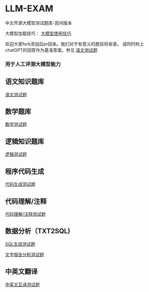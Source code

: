 # LLM-EXAM
中文开源大模型测试题库-民间版本

大模型加载技巧： [大模型使用技巧](tips.md)

欢迎大家fork添加后pr回来。我们对于有意义的题目将收录。 请同时附上chatGPT的回答作为基准答案。参见 [语文测试题](chinese.md)

### 用于人工评测大模型能力


##  语文知识题库

[语文测试题](chinese.md)

##  数学题库

[数学测试题](math.md)


##  逻辑知识题库

[逻辑测试题](logics.md)

## 程序代码生成

[代码生成测试题](programming.md)

## 代码理解/注释

[代码理解/注释测试题](programming-notes.md)

## 数据分析（TXT2SQL)

[SQL生成测试题](ds-txt2sql.md)


[文字报告分析测试题](ds-txt.md)


## 中英文翻译

[中英文互译测试题](chinese-english.md)

